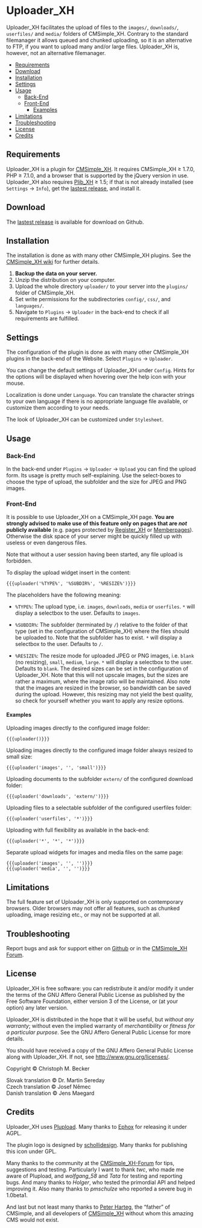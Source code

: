 # Uploader_XH

Uploader_XH facilitates the upload of files to the `images/`,
`downloads/`, `userfiles/` and `media/` folders of CMSimple_XH.
Contrary to the standard filemanager it allows queued and chunked
uploading, so it is an alternative to FTP, if you want to upload many and/or
large files. Uploader_XH is, however, not an alternative filemanager.

- [Requirements](#requirements)
- [Download](#download)
- [Installation](#installation)
- [Settings](#settings)
- [Usage](#usage)
  - [Back-End](#back-end)
  - [Front-End](#front-end)
    - [Examples](#examples)
- [Limitations](#limitations)
- [Troubleshooting](#troubleshooting)
- [License](#license)
- [Credits](#credits)

## Requirements

Uploader_XH is a plugin for [CMSimple_XH](https://www.cmsimple-xh.org/).
It requires CMSimple_XH ≥ 1.7.0, PHP ≥ 7.1.0,
and a browser that is supported by the jQuery version in use.
Uploader_XH also requires [Plib_XH](https://github.com/cmb69/plib_xh) ≥ 1.5;
if that is not already installed (see `Settings` → `Info`),
get the [lastest release](https://github.com/cmb69/plib_xh/releases/latest),
and install it.

## Download

The [lastest release](https://github.com/cmb69/uploader_xh/releases/latest)
is available for download on Github.

## Installation

The installation is done as with many other CMSimple\_XH plugins. See the
[CMSimple_XH wiki](https://wiki.cmsimple-xh.org/?for-users/working-with-the-cms/plugins#id3_install-plugin)
for further details.

1. **Backup the data on your server.**
1. Unzip the distribution on your computer.
1. Upload the whole directory `uploader/` to your server into the
   `plugins/` folder of CMSimple_XH.
1. Set write permissions for the subdirectories `config/`,
   `css/`, and `languages/`.
1. Navigate to `Plugins` → `Uploader` in the back-end to check if all
   requirements are fulfilled.

## Settings

The configuration of the plugin is done as with many other CMSimple_XH plugins in
the back-end of the Website. Select `Plugins` → `Uploader`.

You can change the default settings of Uploader_XH under `Config`.
Hints for the options will be displayed when hovering over the help icon
with your mouse.

Localization is done under `Language`. You can translate the character
strings to your own language if there is no appropriate language file
available, or customize them according to your needs.

The look of Uploader_XH can be customized under `Stylesheet`.

## Usage

### Back-End

In the back-end under `Plugins` → `Uploader` → `Upload`
you can find the upload form. Its usage is pretty much self-explaining. Use
the select-boxes to choose the type of upload, the subfolder and the size
for JPEG and PNG images.

### Front-End

It is possible to use Uploader_XH on a CMSimple_XH page.
**You are strongly advised to make use of this feature only on pages that are *not* publicly
available** (e.g. pages protected by [Register_XH](https://github.com/cmb69/register_xh)
or [Memberpages](https://github.com/cmsimple-xh/memberpages)).
Otherwise the disk space of your server might be quickly filled up with useless
or even dangerous files.

Note that without a user session having been started,
any file upload is forbidden.

To display the upload widget insert in the content:

    {{{uploader('%TYPE%', '%SUBDIR%', '%RESIZE%')}}}

The placeholders have the following meaning:

- `%TYPE%`:
  The upload type, i.e. `images`, `downloads`, `media` or `userfiles`.
  `*` will display a selectbox to the user. Defaults to `images`.

- `%SUBDIR%`:
  The subfolder (terminated by `/`) relative to the folder of that type
  (set in the configuration of CMSimple_XH) where the files should be uploaded to.
  Note that the subfolder has to exist. `*` will display a
  selectbox to the user. Defaults to `/`.

- `%RESIZE%`:
  The resize mode for uploaded JPEG or PNG images, i.e. `blank` (no resizing),
  `small`, `medium`, `large`.
  `*` will display a selectbox to the user. Defaults to `blank`.
  The desired sizes can be set in the configuration of Uploader_XH.
  Note that this will not upscale images, but the sizes are rather a maximum,
  where the image ratio will be maintained.
  Also note that the images are resized in the browser, so bandwidth can be
  saved during the upload.
  However, this resizing may not yield the best quality,
  so check for yourself whether you want to apply any resize options.

#### Examples

Uploading images directly to the configured image folder:

    {{{uploader()}}}

Uploading images directly to the configured image folder always resized to small size:

    {{{uploader('images', '', 'small')}}}

Uploading documents to the subfolder `extern/` of the configured download folder:

    {{{uploader('downloads', 'extern/')}}}

Uploading files to a selectable subfolder of the configured userfiles folder:

    {{{uploader('userfiles', '*')}}}

Uploading with full flexibility as available in the back-end:

    {{{uploader('*', '*', '*')}}}

Separate upload widgets for images and media files on the same page:

    {{{uploader('images', '', '')}}}
    {{{uploader('media', '', '')}}}

## Limitations

The full feature set of Uploader_XH is only supported on contemporary
browsers. Older browsers may not offer all features, such as chunked
uploading, image resizing etc.,
or may not be supported at all.

## Troubleshooting

Report bugs and ask for support either on [Github](https://github.com/cmb69/uploader_xh/issues)
or in the [CMSimple_XH Forum](https://cmsimpleforum.com/).

## License

Uploader_XH is free software: you can redistribute it and/or modify
it under the terms of the GNU Affero General Public License as published by
the Free Software Foundation, either version 3 of the License, or
(at your option) any later version.

Uploader_XH is distributed in the hope that it will be useful,
but *without any warranty*; without even the implied warranty of
*merchantibility* or *fitness for a particular purpose*.  See the
GNU Affero General Public License for more details.

You should have received a copy of the GNU Affero General Public License
along with Uploader_XH.  If not, see <http://www.gnu.org/licenses/>.

Copyright © Christoph M. Becker

Slovak translation © Dr. Martin Sereday<br>
Czech translation © Josef Němec<br>
Danish translation © Jens Maegard

## Credits

Uploader_XH uses [Plupload](https://www.plupload.com/)</a>. Many thanks
to [Ephox](https://www.ephox.com/) for releasing it under AGPL.

The plugin logo is designed by [schollidesign](https://www.deviantart.com/schollidesign).
Many thanks for publishing this icon under GPL.

Many thanks to the community at the [CMSimple_XH-Forum](http://www.cmsimpleforum.com/)
for tips, suggestions and testing.
Particularly I want to thank *twc*, who made me aware of Plupload,
and *wolfgang_58* and *Tata* for testing and reporting bugs.
And many thanks to *Holger*, who tested the primordial API and helped improving it.
Also many thanks to *pmschulze* who reported a severe bug in 1.0beta1.

And last but not least many thanks to [Peter Harteg](https://www.harteg.dk/),
the “father” of CMSimple, and all developers of [CMSimple_XH](https://www.cmsimple-xh.org/)
without whom this amazing CMS would not exist.
